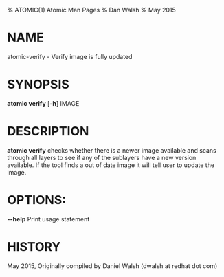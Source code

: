 % ATOMIC(1) Atomic Man Pages
% Dan Walsh
% May 2015
# NAME
atomic-verify - Verify image is fully updated

# SYNOPSIS
**atomic verify**
[**-h**]
IMAGE

# DESCRIPTION
**atomic verify** checks whether there is a newer image available and scans
through all layers to see if any of the sublayers have a new version available.
If the tool finds a out of date image it will tell user to update the image.

# OPTIONS:
**--help**
  Print usage statement

# HISTORY
May 2015, Originally compiled by Daniel Walsh (dwalsh at redhat dot com)
